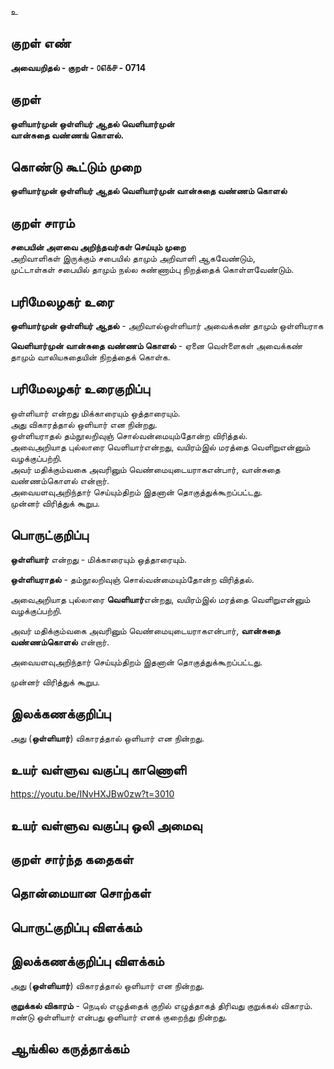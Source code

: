 உ

## குறள் எண் 

**அவையறிதல் - குறள் - ௦௭௧௪ - 0714**  

## குறள் 

**ஒளியார்முன் ஒள்ளியர் ஆதல் வெளியார்முன்  
வான்சுதை வண்ணங் கொளல்.**  

## கொண்டு கூட்டும் முறை

**ஒளியார்முன் ஒள்ளியர் ஆதல் வெளியார்முன் வான்சுதை வண்ணம் கொளல்**

## குறள் சாரம் 

**சபையின் அளவை அறிந்தவர்கள் செய்யும் முறை**  
அறிவாளிகள் இருக்கும் சபையில் தாமும் அறிவாளி ஆகவேண்டும்,  
முட்டாள்கள் சபையில் தாமும் நல்ல சுண்ணாம்பு நிறத்தைக் கொள்ளவேண்டும்.  

## பரிமேலழகர் உரை

**ஒளியார்முன் ஒள்ளியர் ஆதல்** - அறிவால்ஒள்ளியார் அவைக்கண் தாமும் ஒள்ளியராக  

**வெளியார்முன் வான்சுதை வண்ணம் கொளல்** - ஏனை வெள்ளைகள் அவைக்கண் தாமும் வாலியசுதையின் நிறத்தைக் கொள்க. 

## பரிமேலழகர் உரைகுறிப்பு   

ஒள்ளியார் என்றது மிக்காரையும் ஒத்தாரையும்.  
அது விகாரத்தால் ஒளியார் என நின்றது.  
ஒள்ளியராதல் தம்நூலறிவுஞ் சொல்வன்மையும்தோன்ற விரித்தல்.  
அவைஅறியாத புல்லாரை வெளியார்என்றது, வயிரம்இல் மரத்தை வெளிறுஎன்னும் வழக்குப்பற்றி.  
அவர் மதிக்கும்வகை அவரினும் வெண்மையுடையராகஎன்பார், வான்சுதை வண்ணம்கொளல் என்றார்.  
அவையளவுஅறிந்தார் செய்யும்திறம் இதனான் தொகுத்துக்கூறப்பட்டது.  
முன்னர் விரித்துக் கூறுப.    

## பொருட்குறிப்பு 

**ஒள்ளியார்** என்றது - மிக்காரையும் ஒத்தாரையும்.  
  
**ஒள்ளியராதல்** - தம்நூலறிவுஞ் சொல்வன்மையும்தோன்ற விரித்தல்.  

அவைஅறியாத புல்லாரை **வெளியார்**என்றது, வயிரம்இல் மரத்தை வெளிறுஎன்னும் வழக்குப்பற்றி.  

அவர் மதிக்கும்வகை அவரினும் வெண்மையுடையராகஎன்பார், **வான்சுதை வண்ணம்கொளல்** என்றார்.  

அவையளவுஅறிந்தார் செய்யும்திறம் இதனான் தொகுத்துக்கூறப்பட்டது.  

முன்னர் விரித்துக் கூறுப.    

## இலக்கணக்குறிப்பு  

அது (**ஒள்ளியார்**) விகாரத்தால் ஒளியார் என நின்றது.

## உயர் வள்ளுவ வகுப்பு காணொளி

https://youtu.be/INvHXJBw0zw?t=3010 

## உயர் வள்ளுவ வகுப்பு ஒலி அமைவு 

 
## குறள் சார்ந்த கதைகள் 


## தொன்மையான சொற்கள்


## பொருட்குறிப்பு விளக்கம்


## இலக்கணக்குறிப்பு விளக்கம்

அது (**ஒள்ளியார்**) விகாரத்தால் ஒளியார் என நின்றது.

**குறுக்கல் விகாரம்** - நெடில் எழுத்தைக் குறில் எழுத்தாகத் திரிவது குறுக்கல் விகாரம்.   
ஈண்டு ஒள்ளியார் என்பது ஒளியார் எனக் குறைந்து நின்றது.

## ஆங்கில கருத்தாக்கம் 


